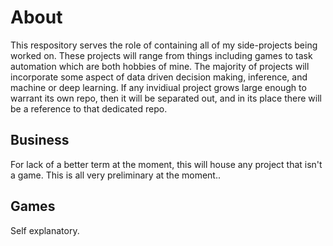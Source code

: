 # About

This respository serves the role of containing all of my side-projects being worked on. These projects will range from things including games to task automation which are both hobbies of mine. The majority of projects will incorporate some aspect of data driven decision making, inference, and machine or deep learning. If any invidiual project grows large enough to warrant its own repo, then it will be separated out, and in its place there will be a reference to that dedicated repo. 

## Business

For lack of a better term at the moment, this will house any project that isn't a game. This is all very preliminary at the moment..

## Games
Self explanatory.
